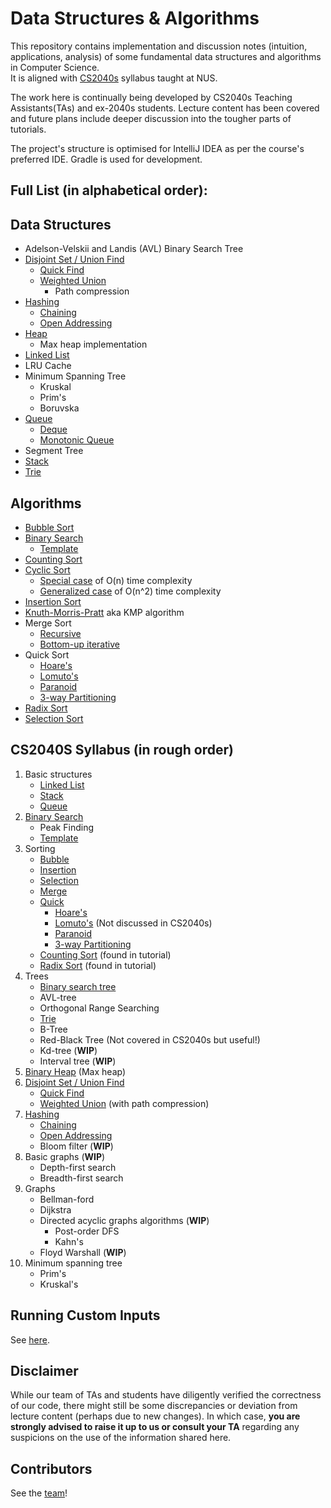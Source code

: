 # Data Structures & Algorithms

This repository contains implementation and discussion notes (intuition, applications, analysis) 
of some fundamental data structures and algorithms in Computer Science. <br>
It is aligned with [CS2040s](https://nusmods.com/courses/CS2040S/data-structures-and-algorithms) syllabus taught at NUS.

The work here is continually being developed by CS2040s Teaching Assistants(TAs) and ex-2040s students. 
Lecture content has been covered and future plans include deeper discussion into the tougher parts of tutorials.

The project's structure is optimised for IntelliJ IDEA as per the course's preferred IDE. 
Gradle is used for development.

## Full List (in alphabetical order):

## Data Structures
- Adelson-Velskii and Landis (AVL) Binary Search Tree
- [Disjoint Set / Union Find](src/main/java/dataStructures/disjointSet)
    * [Quick Find](src/main/java/dataStructures/disjointSet/quickFind)
    * [Weighted Union](src/main/java/dataStructures/disjointSet/weightedUnion)
      * Path compression
- [Hashing](src/main/java/dataStructures/hashSet)
    * [Chaining](src/main/java/dataStructures/hashSet/chaining)
    * [Open Addressing](src/main/java/dataStructures/hashSet/openAddressing)
- [Heap](src/main/java/dataStructures/heap)
    * Max heap implementation 
- [Linked List](src/main/java/dataStructures/linkedList)
- LRU Cache
- Minimum Spanning Tree
    * Kruskal
    * Prim's
    * Boruvska
- [Queue](src/main/java/dataStructures/queue)
  - [Deque](src/main/java/dataStructures/queue/Deque)
  - [Monotonic Queue](src/main/java/dataStructures/queue/monotonicQueue)
- Segment Tree
- [Stack](src/main/java/dataStructures/stack)
- [Trie](src/main/java/dataStructures/trie)

## Algorithms
- [Bubble Sort](src/main/java/algorithms/sorting/bubbleSort)
- [Binary Search](src/main/java/algorithms/binarySearch)
    * [Template](src/main/java/algorithms/binarySearch/binarySearchTemplated)
- [Counting Sort](src/main/java/algorithms/sorting/countingSort)
- [Cyclic Sort](src/main/java/algorithms/sorting/cyclicSort)
    * [Special case](src/main/java/algorithms/sorting/cyclicSort/simple) of O(n) time complexity
    * [Generalized case](src/main/java/algorithms/sorting/cyclicSort/generalised) of O(n^2) time complexity
- [Insertion Sort](src/main/java/algorithms/sorting/insertionSort)
- [Knuth-Morris-Pratt](src/main/java/algorithms/patternFinding) aka KMP algorithm
- Merge Sort
    * [Recursive](src/main/java/algorithms/sorting/mergeSort/recursive)
    * [Bottom-up iterative](src/main/java/algorithms/sorting/mergeSort/iterative)
- Quick Sort
    * [Hoare's](src/main/java/algorithms/sorting/quickSort/hoares)
    * [Lomuto's](src/main/java/algorithms/sorting/quickSort/lomuto)
    * [Paranoid](src/main/java/algorithms/sorting/quickSort/paranoid)
    * [3-way Partitioning](src/main/java/algorithms/sorting/quickSort/threeWayPartitioning)
- [Radix Sort](src/main/java/algorithms/sorting/radixSort)
- [Selection Sort](src/main/java/algorithms/sorting/selectionSort)

## CS2040S Syllabus (in rough order)
1. Basic structures
    * [Linked List](src/main/java/dataStructures/linkedList)
    * [Stack](src/main/java/dataStructures/stack)
    * [Queue](src/main/java/dataStructures/queue)
2. [Binary Search](src/main/java/algorithms/binarySearch)
    * Peak Finding
    * [Template](src/main/java/algorithms/binarySearch/binarySearchTemplated)
3. Sorting
    * [Bubble](src/main/java/algorithms/sorting/bubbleSort)
    * [Insertion](src/main/java/algorithms/sorting/insertionSort)
    * [Selection](src/main/java/algorithms/sorting/selectionSort)
    * [Merge](src/main/java/algorithms/sorting/mergeSort)
    * [Quick](src/main/java/algorithms/sorting/quickSort)
      * [Hoare's](src/main/java/algorithms/sorting/quickSort/hoares)
      * [Lomuto's](src/main/java/algorithms/sorting/quickSort/lomuto) (Not discussed in CS2040s)
      * [Paranoid](src/main/java/algorithms/sorting/quickSort/paranoid)
      * [3-way Partitioning](src/main/java/algorithms/sorting/quickSort/threeWayPartitioning)
    * [Counting Sort](src/main/java/algorithms/sorting/countingSort) (found in tutorial)
    * [Radix Sort](src/main/java/algorithms/sorting/radixSort) (found in tutorial)
4. Trees
    * [Binary search tree](src/main/java/dataStructures/binarySearchTree)
    * AVL-tree
    * Orthogonal Range Searching
    * [Trie](src/main/java/dataStructures/trie)
    * B-Tree
    * Red-Black Tree (Not covered in CS2040s but useful!)
    * Kd-tree (**WIP**)
    * Interval tree (**WIP**)
5. [Binary Heap](src/main/java/dataStructures/heap) (Max heap)
6. [Disjoint Set / Union Find](src/main/java/dataStructures/disjointSet)
    * [Quick Find](src/main/java/dataStructures/disjointSet/quickFind)
    * [Weighted Union](src/main/java/dataStructures/disjointSet/weightedUnion) (with path compression)
7. [Hashing](src/main/java/dataStructures/hashSet)
    * [Chaining](src/main/java/dataStructures/hashSet/chaining)
    * [Open Addressing](src/main/java/dataStructures/hashSet/openAddressing)
    * Bloom filter (**WIP**)
8. Basic graphs (**WIP**)
    * Depth-first search
    * Breadth-first search
9. Graphs
    * Bellman-ford
    * Dijkstra
    * Directed acyclic graphs algorithms (**WIP**)
      * Post-order DFS
      * Kahn's
    * Floyd Warshall (**WIP**)
10. Minimum spanning tree
    * Prim's
    * Kruskal's

## Running Custom Inputs
See [here](scripts/README.md).

## Disclaimer
While our team of TAs and students have diligently verified the correctness of our code, there might still be
some discrepancies or deviation from lecture content (perhaps due to new changes). 
In which case, **you are strongly advised to raise it up to us or consult your TA** regarding any suspicions 
on the use of the information shared here.

## Contributors
See the [team](docs/team/profiles.md)!
